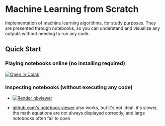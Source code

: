 # Machine Learning from Scratch

Implementation of machine learning algorithms, for study purposes.
They are presented through notebooks, so you can understand and visualize any outputs
without needing to run any code.


## Quick Start

### Playing notebooks online (no installing required)

<a href="https://colab.research.google.com/github/paulaceccon/ml-from-scratch/blob/main/" target="_parent"><img src="https://colab.research.google.com/assets/colab-badge.svg" alt="Open In Colab"/></a>

### Inspecting notebooks (without executing any code)

* <a href="https://nbviewer.jupyter.org/github/paulaceccon/ml-from-scratch/blob/master/index.ipynb"><img src="https://raw.githubusercontent.com/jupyter/design/master/logos/Badges/nbviewer_badge.svg" alt="Render nbviewer" /></a>

* [github.com's notebook viewer](https://github.com/ageron/handson-ml2/blob/master/index.ipynb) also works, but it's not ideal: it's slower, the math equations are not always displayed correctly, and large notebooks often fail to open.